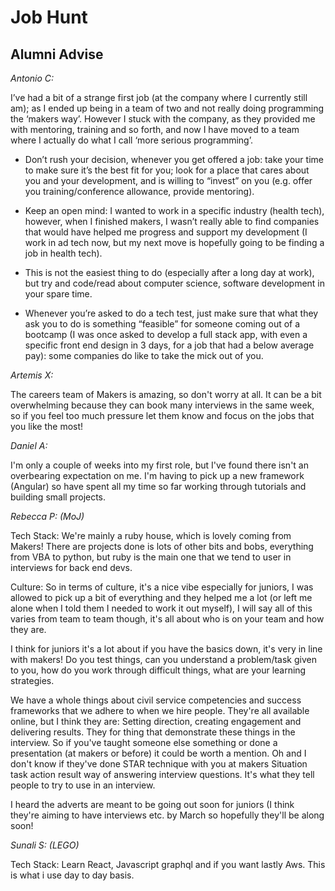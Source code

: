 # Job Hunt

## Alumni Advise

*Antonio C:*  

I’ve had a bit of a strange first job (at the company where I currently still am);
as I ended up being in a team of two and not really doing programming the ‘makers way’. 
However I stuck with the company, as they provided me with mentoring, training and so forth, 
and now I have moved to a team where I actually do what I call ‘more serious programming’.  

- Don’t rush your decision, whenever you get offered a job: 
take your time to make sure it’s the best fit for you; look for a place that cares about you and your development, 
and is willing to “invest” on you (e.g. offer you training/conference allowance, provide mentoring).

- Keep an open mind: I wanted to work in a specific industry (health tech), however, when I finished makers, 
I wasn’t really able to find companies that would have helped me progress and support my development 
(I work in ad tech now, but my next move is hopefully going to be finding a job in health tech).

- This is not the easiest thing to do (especially after a long day at work), but try and code/read about computer science, 
software development in your spare time.

- Whenever you’re asked to do a tech test, just make sure that what they ask you to do is 
something “feasible” for someone coming out of a bootcamp 
(I was once asked to develop a full stack app, with even a specific front end design in 3 days, 
for a job that had a below average pay): some companies do like to take the mick out of you. 

*Artemis X:*  

The careers team of Makers is amazing, so don't worry at all. It can be a bit overwhelming because 
they can book many interviews in the same week, so if you feel too much pressure let them know and 
focus on the jobs that you like the most!   

*Daniel A:*  

I'm only a couple of weeks into my first role, but I've found there isn't an overbearing expectation on me. 
I'm having to pick up a new framework (Angular) so have spent all my time so far working through tutorials 
and building small projects.   

*Rebecca P: (MoJ)*    

Tech Stack: We're mainly a ruby house, which is lovely coming from Makers! There are projects done is lots of other bits and bobs, everything from VBA to python, but ruby is the main one that we tend to user in interviews for back end devs.   

Culture: So in terms of culture, it's a nice vibe especially for juniors, I was allowed to pick up a bit of everything and they helped me a lot (or left me alone when I told them I needed to work it out myself), I will say all of this varies from team to team though, it's all about who is on your team and how they are.   

I think for juniors it's a lot about if you have the basics down, it's very in line with makers! Do you test things, can you understand a problem/task given to you, how do you work through difficult things, what are your learning strategies.    

We have a whole things about civil service competencies and success frameworks that we adhere to when we hire people. They're all available online, but I think they are: Setting direction, creating engagement and delivering results. They for thing that demonstrate these things in the interview. So if you've taught someone else something or done a presentation (at makers or before) it could be worth a mention. Oh and I don't know if they've done STAR technique with you at makers Situation task action result way of answering interview questions. It's what they tell people to try to use in an interview.    

I heard the adverts are meant to be going out soon for juniors (I think they're aiming to have interviews etc. by March so hopefully they'll be along soon!    

*Sunali S: (LEGO)*   

Tech Stack: Learn React, Javascript graphql and if you want lastly Aws. This is what i use day to day basis.   
